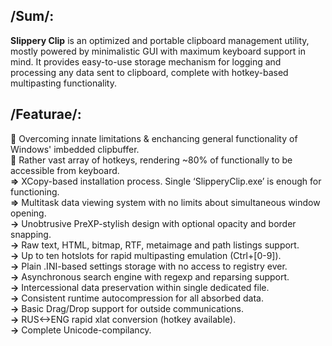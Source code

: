 ## /Sum/:
**Slippery Clip** is an optimized and portable clipboard management utility, mostly powered by minimalistic GUI with maximum keyboard support in mind. It provides easy-to-use storage mechanism for logging and processing any data sent to clipboard, complete with hotkey-based multipasting functionality.

## /Featurae/:
**** Overcoming innate limitations & enchancing general functionality of Windows' imbedded clipbuffer.  
**** Rather vast array of hotkeys, rendering ~80% of functionally to be accessible from keyboard.  
**=>** XCopy-based installation process. Single ‘SlipperyClip.exe’ is enough for functioning.  
**=>** Multitask data viewing system with no limits about simultaneous window opening.  
**->** Unobtrusive PreXP-stylish design with optional opacity and border snapping.  
**->** Raw text, HTML, bitmap, RTF, metaimage and path listings support.  
**->** Up to ten hotslots for rapid multipasting emulation (Ctrl+[0-9]).  
**->** Plain .INI-based settings storage with no access to registry ever.  
**->** Asynchronous search engine with regexp and reparsing support.  
**->** Intercessional data preservation within single dedicated file.  
**->** Consistent runtime autocompression for all absorbed data.  
**->** Basic Drag/Drop support for outside communications.  
**->** RUS<->ENG rapid xlat conversion (hotkey available).  
**->** Complete Unicode-compilancy.  
